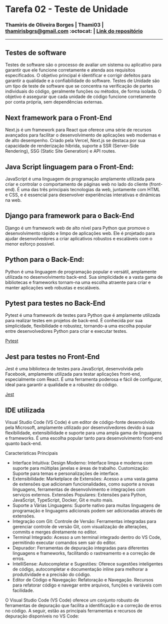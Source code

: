# Tarefa 02 - Teste de Unidade 
### Thamiris de Oliveira Borges | Thami03 | thamirisbgrs@gmail.com :octocat: | [Link do repositório](https://github.com/melquetrindade/sigQueijaria)
<hr> 

## Testes de software 
Testes de software são o processo de avaliar um sistema ou aplicativo para garantir que ele funcione corretamente e atenda aos requisitos especificados. O objetivo principal é identificar e corrigir defeitos para garantir a qualidade e a confiabilidade do software. Testes de Unidade são um tipo de teste de software que se concentra na verificação de partes individuais do código, geralmente funções ou métodos, de forma isolada. O objetivo é assegurar que cada unidade de código funcione corretamente por conta própria, sem dependências externas.

## Next framework para o Front-End
Next.js é um framework para React que oferece uma série de recursos avançados para facilitar o desenvolvimento de aplicações web modernas e de alto desempenho. Criado pela Vercel, Next.js se destaca por sua capacidade de renderização híbrida, suporte a SSR (Server-Side Rendering), SSG (Static Site Generation) e API routes.


## Java Script linguagem para o Front-End:
JavaScript é uma linguagem de programação amplamente utilizada para criar e controlar o comportamento de páginas web no lado do cliente (front-end). É uma das três principais tecnologias da web, juntamente com HTML e CSS, e é essencial para desenvolver experiências interativas e dinâmicas na web.


## Django para framework para o Back-End
Django é um framework web de alto nível para Python que promove o desenvolvimento rápido e limpo de aplicações web. Ele é projetado para ajudar desenvolvedores a criar aplicativos robustos e escaláveis com o menor esforço possível.


## Python para o Back-End:
Python é uma linguagem de programação popular e versátil, amplamente utilizada no desenvolvimento back-end. Sua simplicidade e a vasta gama de bibliotecas e frameworks tornam-na uma escolha atraente para criar e manter aplicações web robustas e escaláveis.

## Pytest para testes no Back-End
Pytest é uma framework de testes para Python que é amplamente utilizada para realizar testes em projetos de back-end. É conhecida por sua simplicidade, flexibilidade e robustez, tornando-a uma escolha popular entre desenvolvedores Python para criar e executar testes.


[Pytest](https://docs.pytest.org/en/stable/)

## Jest para testes no Front-End
Jest é uma biblioteca de testes para JavaScript, desenvolvida pelo Facebook, amplamente utilizada para testar aplicações front-end, especialmente com React. É uma ferramenta poderosa e fácil de configurar, ideal para garantir a qualidade e a robustez do código.

[Jest](https://jestjs.io/pt-BR/)

## IDE utilizada
Visual Studio Code (VS Code) é um editor de código-fonte desenvolvido pela Microsoft, amplamente utilizado por desenvolvedores devido à sua flexibilidade, extensibilidade e suporte para uma ampla gama de linguagens e frameworks. É uma escolha popular tanto para desenvolvimento front-end quanto back-end.

Características Principais
- Interface Intuitiva: Design Moderno: Interface limpa e moderna com suporte para múltiplas janelas e áreas de trabalho.
Customização: Suporte para temas e personalizações de interface.
- Extensibilidade: Marketplace de Extensões: Acesso a uma vasta gama de extensões que adicionam funcionalidades, como suporte a novas linguagens, ferramentas de desenvolvimento e integrações com serviços externos.
Extensões Populares: Extensões para Python, JavaScript, TypeScript, Docker, Git e muito mais.
- Suporte a Várias Linguagens: Suporte nativo para muitas linguagens de programação e linguagens adicionais podem ser adicionadas através de extensões.
- Integração com Git: Controle de Versão: Ferramentas integradas para gerenciar controle de versão Git, com visualização de alterações, commits e merges diretamente no editor.
- Terminal Integrado: Acesso a um terminal integrado dentro do VS Code, permitindo executar comandos sem sair do editor.
- Depurador: Ferramentas de depuração integradas para diferentes linguagens e frameworks, facilitando o rastreamento e a correção de erros.
- IntelliSense: Autocompletar e Sugestões: Oferece sugestões inteligentes de código, autocompletar e documentação inline para melhorar a produtividade e a precisão do código.
- Editor de Código e Navegação: Refatoração e Navegação. Recursos para refatorar código e navegar entre arquivos, funções e variáveis com facilidade.

O Visual Studio Code (VS Code) oferece um conjunto robusto de ferramentas de depuração que facilita a identificação e a correção de erros no código. A seguir, estão as principais ferramentas e recursos de depuração disponíveis no VS Code:




